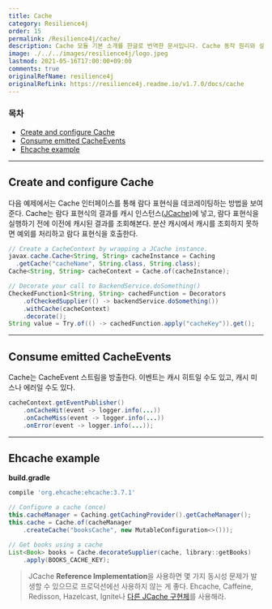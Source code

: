 ```yaml
---
title: Cache
category: Resilience4j
order: 15
permalink: /Resilience4j/cache/
description: Cache 모듈 기본 소개를 한글로 번역한 문서입니다. Cache 동작 원리와 설정값을 소개합니다.
image: ./../../images/resilience4j/logo.jpeg
lastmod: 2021-05-16T17:00:00+09:00
comments: true
originalRefName: resilience4j
originalRefLink: https://resilience4j.readme.io/v1.7.0/docs/cache
---
```


### 목차

- [Create and configure Cache](#create-and-configure-cache)
- [Consume emitted CacheEvents](#consume-emitted-cacheevents)
- [Ehcache example](#ehcache-example)

---

## Create and configure Cache

다음 예제에서는 Cache 인터페이스를 통해 람다 표현식을 데코레이팅하는 방법을 보여준다. Cache는 람다 표현식의 결과를 캐시 인스턴스([JCache](https://www.jcp.org/en/jsr/detail?id=107))에 넣고, 람다 표현식을 실행하기 전에 이전에 캐시된 결과를 조회해본다. 분산 캐시에서 캐시를 조회하지 못하면 예외를 처리하고 람다 표현식을 호출한다.

```java
// Create a CacheContext by wrapping a JCache instance.
javax.cache.Cache<String, String> cacheInstance = Caching
  .getCache("cacheName", String.class, String.class);
Cache<String, String> cacheContext = Cache.of(cacheInstance);

// Decorate your call to BackendService.doSomething()
CheckedFunction1<String, String> cachedFunction = Decorators
    .ofCheckedSupplier(() -> backendService.doSomething())
    .withCache(cacheContext)
    .decorate();
String value = Try.of(() -> cachedFunction.apply("cacheKey")).get();
```

---

## Consume emitted CacheEvents

Cache는 CacheEvent 스트림을 방출한다. 이벤트는 캐시 히트일 수도 있고, 캐시 미스나 에러일 수도 있다.

```java
cacheContext.getEventPublisher()
    .onCacheHit(event -> logger.info(...))
    .onCacheMiss(event -> logger.info(...))
    .onError(event -> logger.info(...));
```

---

## Ehcache example

**build.gradle**

```gradle
compile 'org.ehcache:ehcache:3.7.1'
```

```java
// Configure a cache (once)
this.cacheManager = Caching.getCachingProvider().getCacheManager();
this.cache = Cache.of(cacheManager
    .createCache("booksCache", new MutableConfiguration<>()));

// Get books using a cache
List<Book> books = Cache.decorateSupplier(cache, library::getBooks)
    .apply(BOOKS_CACHE_KEY);
```

> JCache **Reference Implementation**을 사용하면 몇 가지 동시성 문제가 발생할 수 있으므로 프로덕션에선 사용하지 않는 게 좋다. Ehcache, Caffeine, Redisson, Hazelcast, Ignite나 [다른 JCache 구현체](https://jcp.org/aboutJava/communityprocess/implementations/jsr107/index.html)를 사용해라.